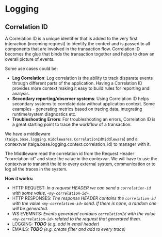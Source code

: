 # Logging

## Correlation ID

A Correlation ID is a unique identifier that is added to the very first interaction (incoming request) to identify the context and is passed to all components that are involved in the transaction flow. Correlation ID becomes the glue that binds the transaction together and helps to draw an overall picture of events.

Some use cases could be:

- **Log Correlation**: Log correlation is the ability to track disparate events through different parts of the application. Having a Correlation ID provides more context making it easy to build rules for reporting and analysis.
- **Secondary reporting/observer systems**: Using Correlation ID helps secondary systems to correlate data without application context. Some examples - generating metrics based on tracing data, integrating runtime/system diagnostics etc.
- **Troubleshooting Errors**: For troubleshooting an errors, Correlation ID is a great starting point to trace the workflow of a transaction.

We have a middleware (`taiga.base.logging.middlewares.CorrelationIdMiddleware`) and a contextvar (taiga.base.logging.context.correlation_id) to manager with it.

The Middleware read the correlation id from the Request Header "correlation-id" and store the value in the contexvar. We will have to use the contextvar to transmit the id to every external system, communication or to log all the traces in the system.

**How it works:**

- HTTP REQUEST: *In a request HEADER we can send a `correlation-id` with some value, `<my-correlation-id>`.*
- HTTP RESPONSES: *The response HEADER contains the `correlation-id` with the value `<my-correlation-id>` send. If there is none, a random one will be generated.*
- WS EVEMNTS: *Events generated contains `correlationId` with  the value `<my-correlation-id>` related to the request that generated them.*
- LOGGING: *__TODO__ (e.g. add in email header)*
- EMAILS: *__TODO__ (e.g. create filter and add to every trace)*
